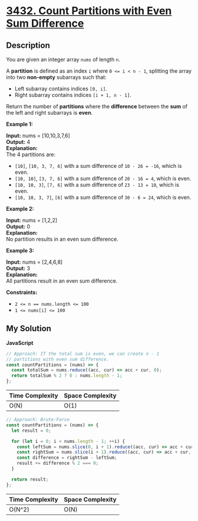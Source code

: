 # [3432. Count Partitions with Even Sum Difference](https://leetcode.com/problems/count-partitions-with-even-sum-difference)

## Description

You are given an integer array `nums` of length `n`.

A **partition** is defined as an index `i` where `0 <= i < n - 1`, splitting the array into two **non-empty** subarrays such that:

- Left subarray contains indices `[0, i]`.
- Right subarray contains indices `[i + 1, n - 1]`.

Return the number of **partitions** where the **difference** between the **sum** of the left and right subarrays is **even**.

**Example 1:**

**Input:** nums = \[10,10,3,7,6\]  
**Output:** 4  
**Explanation:**  
The 4 partitions are:

- `[10]`, `[10, 3, 7, 6]` with a sum difference of `10 - 26 = -16`, which is even.
- `[10, 10]`, `[3, 7, 6]` with a sum difference of `20 - 16 = 4`, which is even.
- `[10, 10, 3]`, `[7, 6]` with a sum difference of `23 - 13 = 10`, which is even.
- `[10, 10, 3, 7]`, `[6]` with a sum difference of `30 - 6 = 24`, which is even.

**Example 2:**

**Input:** nums = \[1,2,2\]  
**Output:** 0  
**Explanation:**  
No partition results in an even sum difference.

**Example 3:**

**Input:** nums = \[2,4,6,8\]  
**Output:** 3  
**Explanation:**  
All partitions result in an even sum difference.

**Constraints:**

- `2 <= n == nums.length <= 100`
- `1 <= nums[i] <= 100`

## My Solution

**JavaScript**

```js
// Approach: If the total sum is even, we can create n - 1
// partitions with even sum difference.
const countPartitions = (nums) => {
  const totalSum = nums.reduce((acc, cur) => acc + cur, 0);
  return totalSum % 2 ? 0 : nums.length - 1;
};
```

| Time Complexity | Space Complexity |
| --------------- | ---------------- |
| O(N)            | O(1)             |

```js
// Approach: Brute-Force
const countPartitions = (nums) => {
  let result = 0;

  for (let i = 0; i < nums.length - 1; ++i) {
    const leftSum = nums.slice(0, i + 1).reduce((acc, cur) => acc + cur, 0);
    const rightSum = nums.slice(i + 1).reduce((acc, cur) => acc + cur, 0);
    const difference = rightSum - leftSum;
    result += difference % 2 === 0;
  }

  return result;
};
```

| Time Complexity | Space Complexity |
| --------------- | ---------------- |
| O(N^2)          | O(N)             |
